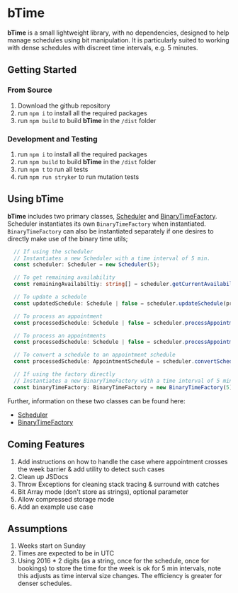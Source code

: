 # bTime

**bTime** is a small lightweight library, with no dependencies, designed to help manage schedules using bit manipulation.  It is particularly suited to working with dense schedules with discreet time intervals, e.g. 5 minutes.

## Getting Started

### From Source

1. Download the github repository
1. run `npm i` to install all the required packages
1. run `npm build` to build **bTime** in the `/dist` folder

### Development and Testing

1. run `npm i` to install all the required packages
1. run `npm build` to build **bTime** in the `/dist` folder
1. run `npm t` to run all tests
1. run `npm run stryker` to run mutation tests

## Using bTime

**bTime** includes two primary classes, [Scheduler](./documentation/scheduler.md) and [BinaryTimeFactory](./documentation/binaryTimeFactory.md).  Scheduler instantiates its own `BinaryTimeFactory` when instantiated.  `BinaryTimeFactory` can also be instantiated separately if one desires to directly make use of the binary time utils;

```typescript
  // If using the scheduler
  // Instantiates a new Scheduler with a time interval of 5 min.
  const scheduler: Scheduler = new Scheduler(5); 

  // To get remaining availability
  const remainingAvailabiltiy: string[] = scheduler.getCurrentAvailability(schedule);

  // To update a schedule
  const updatedSchedule: Schedule | false = scheduler.updateSchedule(proposedSchedule, currentSchedule);

  // To process an appointment
  const processedSchedule: Schedule | false = scheduler.processAppointment(appointment, schedule, ScheduleActions.BOOKING_UPDATE);

  // To process an appointments
  const processedSchedule: Schedule | false = scheduler.processAppointments(appointments, schedule, ScheduleActions.BOOKING_UPDATE);

  // To convert a schedule to an appointment schedule
  const processedSchedule: AppointmentSchedule = scheduler.convertScheduleToAppointmentSchedule(schedule);

  // If using the factory directly
  // Instantiates a new BinaryTimeFactory with a time interval of 5 min.
  const binaryTimeFactory: BinaryTimeFactory = new BinaryTimeFactory(5);  
```

Further, information on these two classes can be found here:
* [Scheduler](./documentation/scheduler.md)
* [BinaryTimeFactory](./documentation/binaryTimeFactory.md)

## Coming Features

1. Add instructions on how to handle the case where appointment crosses the week barrier & add utility to detect such cases
1. Clean up JSDocs
1. Throw Exceptions for cleaning stack tracing & surround with catches
1. Bit Array mode (don't store as strings), optional parameter
1. Allow compressed storage mode
1. Add an example use case

## Assumptions

1. Weeks start on Sunday
1. Times are expected to be in UTC
1. Using 2016 * 2 digits (as a string, once for the schedule, once for bookings) to store the time for the week is ok for 5 min intervals, note this adjusts as time interval size changes.  The efficiency is greater for denser schedules.
